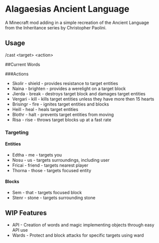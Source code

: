 # Alagaesias Ancient Language
A Minecraft mod adding in a simple recreation of the Ancient Language from the Inheritance series by Christopher Paolini.

## Usage
/cast \<target\> \<action\>

##Current Words

###Actions
- Skolir - shield - provides resistance to target entities
- Naina - brighten - provides a werelight on a target block
- Jierda - break - destroys target block and damages target entities
- Vergari - kill - kills target entities unless they have more then 15 hearts
- Brisingr - fire - ignites target entities and blocks
- Heill - heal - heals target entities
- Blothr - halt - prevents target entities from moving
- Risa - rise - throws target blocks up at a fast rate

### Targeting

#### Entities
- Edtha - me - targets you
- Nosu - us - targets surroundings, including user
- Fricai - friend - targets nearest player
- Thorna - those - targets focused entity

#### Blocks
- Sem - that - targets focused block
- Stenr - stone - targets surrounding stone

## WIP Features
- API - Creation of words and magic implementing objects through easy API use
- Wards - Protect and block attacks for specific targets using ward